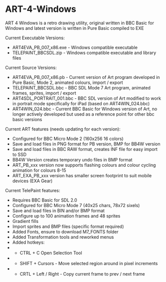 # ART-4-Windows
ART 4 Windows is a retro drawing utility, original written in BBC Basic for Windows and latest version is written in Pure Basic compiled to EXE

Current Executable Versions:
* ART4EVA_PB_007_x86.exe - Windows compatible executable
* TELEPAINT_BBCSDL.zip - Windows compatible executable and library files

Current Source Versions:
* ART4EVA_PB_007_x86.pb - Current version of Art program developed in Pure Basic, Mode 2, animated colours, import / export
* TELEPAINT_BBCSDL.bbc - BBC SDL Mode 7 Art program, animated frames, sprites, import / export
* ART4SDL_PORTRAIT_001.bbc - BBC SDL version of Art modified to work in portrait mode specifically for iPad (based on ART4WIN_024.bbc)
* ART4WIN_024.bbc - Current BBC Basic for Windows version of Art, no longer actively developed but used as a reference point for other bbc basic versions

Current ART features (needs updating for each version):
* Configured for BBC Micro Mode 2 (160x256 16 colors)
* Save and load files in PNG format for PB version, BMP for BB4W version
* Save and load files in BBC RAW format, creates INF file for easy import to SSD
* BB4W Version creates temporary undo files in BMP format
* ART_PB_xxx version now supports flashing colours and colour cycling animation for colours 8-15
* ART_EXA_PB_xxx version has smaller screen footprint to suit mobile devices (EXA Gear)

Current TelePaint features:
* Requires BBC Basic for SDL 2.0
* Configured for BBC Micro Mode 7 (40x25 chars, 78x72 sixels)
* Save and load files in BIN and/or BMP format
* Configure up to 100 animation frames and 48 sprites
* Gradient fills
* Import sprites and BMP files (specific format required)
* Added Fonts, ensure to download M7_FONTS folder
* Added Transformation tools and reworked menus
* Added hotkeys:
* * CTRL + C  Open Selection Tool
* * SHIFT + Cursors - Move selected region around in pixel increments
* * CRTL + Left / Right - Copy current frame to prev / next frame
